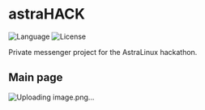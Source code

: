 # astraHACK
![Language](https://img.shields.io/badge/language-Swift%205-orange)
![License](https://img.shields.io/badge/license-MIT-green)

Private messenger project for the AstraLinux hackathon.

## Main page
![Uploading image.png…]()

